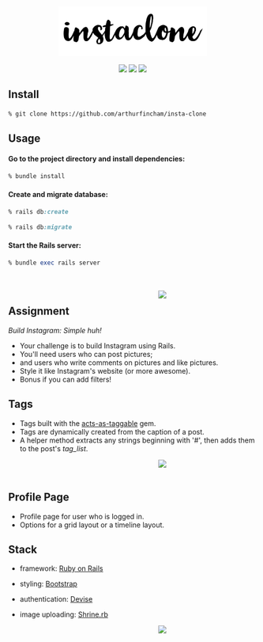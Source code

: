<div align="center">

<img src="app/assets/images/blacklogo.png" width="300px">

![](https://img.shields.io/github/last-commit/arthurfincham/insta-clone)
![](https://img.shields.io/github/languages/count/arthurfincham/insta-clone)
![](https://img.shields.io/github/languages/code-size/arthurfincham/insta-clone)



</div>


<div align="left">

## Install

``` bash
% git clone https://github.com/arthurfincham/insta-clone
```

## Usage

#### Go to the project directory and install dependencies:

``` ruby
% bundle install
 ```

#### Create and migrate database:

``` ruby
% rails db:create
 ```
 ``` ruby
% rails db:migrate
 ```
#### Start the Rails server:
 ``` ruby
% bundle exec rails server
 ```


</div>

<br>
<br>

<img src="app/assets/images/homeandcomment.gif" width="200px" align="right">



<div align="left">

## Assignment

_Build Instagram: Simple huh!_

* Your challenge is to build Instagram using Rails. 
* You'll need users who can post pictures;
* and users who write comments on pictures and like pictures. 
* Style it like Instagram's website (or more awesome).
* Bonus if you can add filters!

## Tags

* Tags built with the [acts-as-taggable](https://github.com/mbleigh/acts-as-taggable-on) gem.
* Tags are dynamically created from the caption of a post.
* A helper method extracts any strings beginning with '#', then adds them to the post's _tag_list_.

</div>

<img src="app/assets/images/tagspreview.gif" width="200px" align="right">

<br>
<br>

<div align="left">

## Profile Page

* Profile page for user who is logged in.
* Options for a grid layout or a timeline layout. 

## Stack

* framework: [Ruby on Rails](https://rubyonrails.org/)

* styling: [Bootstrap](https://getbootstrap.com/)

* authentication: [Devise](https://github.com/heartcombo/devise)

* image uploading: [Shrine.rb](https://shrinerb.com/)

</div>

<img src="app/assets/images/profilepreview.gif" width="200px" align="right">

<br>

